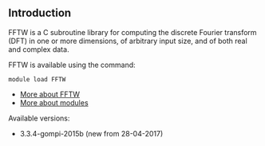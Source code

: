 ## Introduction
FFTW is a C subroutine library for computing the discrete Fourier transform (DFT) in one or more dimensions, of arbitrary input size, and of both real and complex data. 

FFTW is available using the command:

```
module load FFTW
```

* [More about FFTW](http://www.fftw.org)
* [More about modules](Local:/systems/lisa/software/modules)

Available versions:

* 3.3.4-gompi-2015b (new from 28-04-2017)